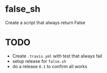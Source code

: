 # false_sh
Create a script that always return False


# TODO


- Create `.travis.yml` with test that always fail
- setup release for `false.sh`
- do a release `0.1` to confirm all works

